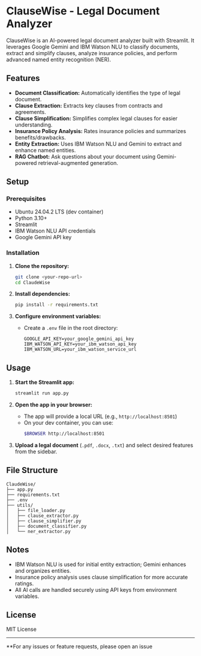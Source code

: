 # ClauseWise - Legal Document Analyzer

ClauseWise is an AI-powered legal document analyzer built with Streamlit. It leverages Google Gemini and IBM Watson NLU to classify documents, extract and simplify clauses, analyze insurance policies, and perform advanced named entity recognition (NER).

## Features

- **Document Classification:** Automatically identifies the type of legal document.
- **Clause Extraction:** Extracts key clauses from contracts and agreements.
- **Clause Simplification:** Simplifies complex legal clauses for easier understanding.
- **Insurance Policy Analysis:** Rates insurance policies and summarizes benefits/drawbacks.
- **Entity Extraction:** Uses IBM Watson NLU and Gemini to extract and enhance named entities.
- **RAG Chatbot:** Ask questions about your document using Gemini-powered retrieval-augmented generation.

## Setup

### Prerequisites

- Ubuntu 24.04.2 LTS (dev container)
- Python 3.10+
- Streamlit
- IBM Watson NLU API credentials
- Google Gemini API key

### Installation

1. **Clone the repository:**
   ```sh
   git clone <your-repo-url>
   cd ClaudeWise
   ```

2. **Install dependencies:**
   ```sh
   pip install -r requirements.txt
   ```

3. **Configure environment variables:**
   - Create a `.env` file in the root directory:
     ```
     GOOGLE_API_KEY=your_google_gemini_api_key
     IBM_WATSON_API_KEY=your_ibm_watson_api_key
     IBM_WATSON_URL=your_ibm_watson_service_url
     ```

## Usage

1. **Start the Streamlit app:**
   ```sh
   streamlit run app.py
   ```

2. **Open the app in your browser:**
   - The app will provide a local URL (e.g., `http://localhost:8501`)
   - On your dev container, you can use:
     ```sh
     $BROWSER http://localhost:8501
     ```

3. **Upload a legal document** (`.pdf`, `.docx`, `.txt`) and select desired features from the sidebar.

## File Structure

```
ClaudeWise/
├── app.py
├── requirements.txt
├── .env
├── utils/
│   ├── file_loader.py
│   ├── clause_extractor.py
│   ├── clause_simplifier.py
│   ├── document_classifier.py
│   └── ner_extractor.py
```

## Notes

- IBM Watson NLU is used for initial entity extraction; Gemini enhances and organizes entities.
- Insurance policy analysis uses clause simplification for more accurate ratings.
- All AI calls are handled securely using API keys from environment variables.

## License

MIT License

---

**For any issues or feature requests, please open an issue
